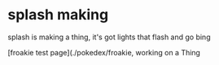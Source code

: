 # splash making
splash is making a thing, it's got lights that flash and go bing

[froakie test page](./pokedex/froakie, working on a Thing
